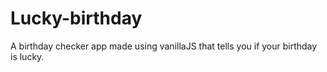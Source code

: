 # Lucky-birthday
A birthday checker app made using vanillaJS that tells you if your birthday is lucky.

